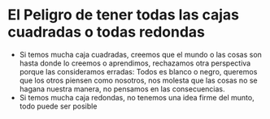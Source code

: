 # El Peligro de tener todas las cajas cuadradas o todas redondas

* Si temos mucha caja cuadradas, creemos que el mundo  o las cosas son hasta donde lo creemos o aprendimos, rechazamos otra perspectiva porque las consideramos erradas: Todos es blanco o negro, queremos que los otros piensen como nosotros, nos molesta que las cosas no se hagana nuestra manera, no pensamos en las consecuencias.
* Si temos mucha caja redondas, no tenemos una idea firme del munto, todo puede ser posible
